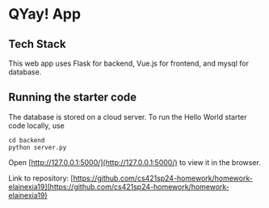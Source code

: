 # QYay! App

## Tech Stack

This web app uses Flask for backend, Vue.js for frontend, and mysql for database.

## Running the starter code

The database is stored on a cloud server.
To run the Hello World starter code locally, use
``````
cd backend
python server.py
``````

Open [http://127.0.0.1:5000/](http://127.0.0.1:5000/) to view it in the browser.

Link to repository: [https://github.com/cs421sp24-homework/homework-elainexia19](https://github.com/cs421sp24-homework/homework-elainexia19)